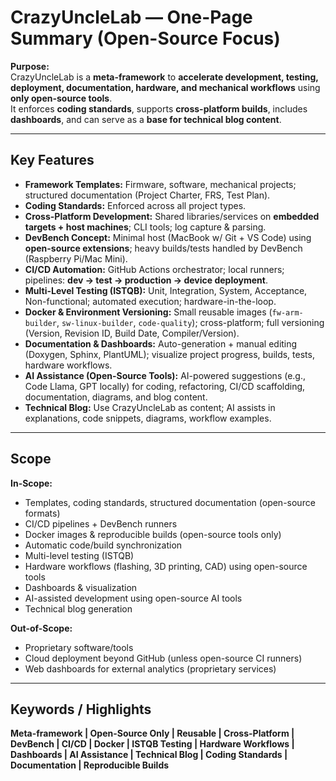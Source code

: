 # CrazyUncleLab — One-Page Summary (Open-Source Focus)

**Purpose:**  
CrazyUncleLab is a **meta-framework** to **accelerate development, testing, deployment, documentation, hardware, and mechanical workflows** using **only open-source tools**.  
It enforces **coding standards**, supports **cross-platform builds**, includes **dashboards**, and can serve as a **base for technical blog content**.

---

## Key Features

- **Framework Templates:** Firmware, software, mechanical projects; structured documentation (Project Charter, FRS, Test Plan).  
- **Coding Standards:** Enforced across all project types.  
- **Cross-Platform Development:** Shared libraries/services on **embedded targets + host machines**; CLI tools; log capture & parsing.  
- **DevBench Concept:** Minimal host (MacBook w/ Git + VS Code) using **open-source extensions**; heavy builds/tests handled by DevBench (Raspberry Pi/Mac Mini).  
- **CI/CD Automation:** GitHub Actions orchestrator; local runners; pipelines: **dev → test → production → device deployment**.  
- **Multi-Level Testing (ISTQB):** Unit, Integration, System, Acceptance, Non-functional; automated execution; hardware-in-the-loop.  
- **Docker & Environment Versioning:** Small reusable images (`fw-arm-builder`, `sw-linux-builder`, `code-quality`); cross-platform; full versioning (Version, Revision ID, Build Date, Compiler/Version).  
- **Documentation & Dashboards:** Auto-generation + manual editing (Doxygen, Sphinx, PlantUML); visualize project progress, builds, tests, hardware workflows.  
- **AI Assistance (Open-Source Tools):** AI-powered suggestions (e.g., Code Llama, GPT locally) for coding, refactoring, CI/CD scaffolding, documentation, diagrams, and blog content.  
- **Technical Blog:** Use CrazyUncleLab as content; AI assists in explanations, code snippets, diagrams, workflow examples.

---

## Scope

**In-Scope:**  
- Templates, coding standards, structured documentation (open-source formats)  
- CI/CD pipelines + DevBench runners  
- Docker images & reproducible builds (open-source tools only)  
- Automatic code/build synchronization  
- Multi-level testing (ISTQB)  
- Hardware workflows (flashing, 3D printing, CAD) using open-source tools  
- Dashboards & visualization  
- AI-assisted development using open-source AI tools  
- Technical blog generation  

**Out-of-Scope:**  
- Proprietary software/tools  
- Cloud deployment beyond GitHub (unless open-source CI runners)  
- Web dashboards for external analytics (proprietary services)  

---

## Keywords / Highlights

**Meta-framework | Open-Source Only | Reusable | Cross-Platform | DevBench | CI/CD | Docker | ISTQB Testing | Hardware Workflows | Dashboards | AI Assistance | Technical Blog | Coding Standards | Documentation | Reproducible Builds**
